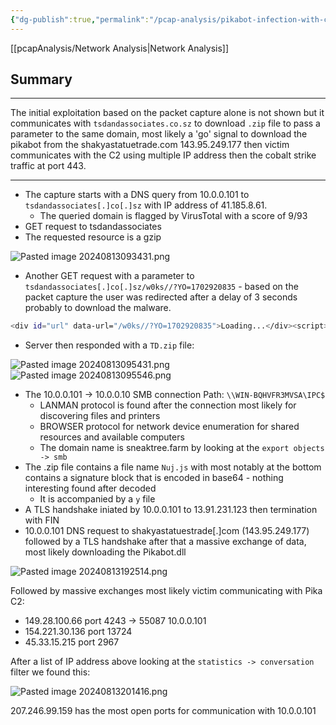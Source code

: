 ```yaml
---
{"dg-publish":true,"permalink":"/pcap-analysis/pikabot-infection-with-cobalt-strike/pikabot-infection-with-cobalt-strike-analysis/","tags":["pcap"]}
---
```


[[pcapAnalysis/Network Analysis\|Network Analysis]]
## Summary
---
The initial exploitation based on the packet capture alone is not shown but it communicates with `tsdandassociates.co.sz` to download `.zip` file to pass a parameter to the same domain, most likely a 'go' signal to download the pikabot from the shakyastatuetrade.com 143.95.249.177 then victim communicates with the C2 using multiple IP address then the cobalt strike traffic at port 443.

---
- The capture starts with a DNS query from 10.0.0.101 to `tsdandassociates[.]co[.]sz` with IP address of 41.185.8.61.
	- The queried domain is flagged by VirusTotal with a score of 9/93
- GET request to tsdandassociates
- The requested resource is a gzip

![Pasted image 20240813093431.png](/img/user/images/Pasted%20image%2020240813093431.png)

- Another GET request with a parameter to `tsdandassociates[.]co[.]sz/w0ks//?YO=1702920835` - based on the packet capture the user was redirected after a delay of 3 seconds probably to download the malware.

```bash
<div id="url" data-url="/w0ks//?YO=1702920835">Loading...</div><script>function red(){ window.location.href = document.getElementById("url").getAttribute("data-url") }setTimeout(red,3000);</script>
```

- Server then responded with a `TD.zip` file:

![Pasted image 20240813095431.png](/img/user/images/Pasted%20image%2020240813095431.png)
![Pasted image 20240813095546.png](/img/user/images/Pasted%20image%2020240813095546.png)

- The 10.0.0.101 -> 10.0.0.10 SMB connection Path: `\\WIN-BQHVFR3MVSA\IPC$`
	- LANMAN protocol is found after the connection most likely for discovering files and printers
	- BROWSER protocol for network device enumeration for shared resources and available computers
	- The domain name is sneaktree.farm by looking at the `export objects -> smb`
- The .zip file contains a file name `Nuj.js` with most notably at the bottom contains a signature block that is encoded in base64 - nothing interesting found after decoded
	- It is accompanied by a `y` file
- A TLS handshake iniated by 10.0.0.101 to 13.91.231.123 then termination with FIN 
- 10.0.0.101 DNS request to shakyastatuestrade[.]com (143.95.249.177) followed by a TLS handshake after that a massive exchange of data, most likely downloading the Pikabot.dll

![Pasted image 20240813192514.png](/img/user/images/Pasted%20image%2020240813192514.png)

Followed by massive exchanges most likely victim communicating with Pika C2:
- 149.28.100.66 port 4243 -> 55087 10.0.0.101 
- 154.221.30.136  port 13724
- 45.33.15.215 port 2967

After a list of IP address above looking at the `statistics -> conversation` filter we found this:

![Pasted image 20240813201416.png](/img/user/images/Pasted%20image%2020240813201416.png)

207.246.99.159 has the most open ports for communication with 10.0.0.101


